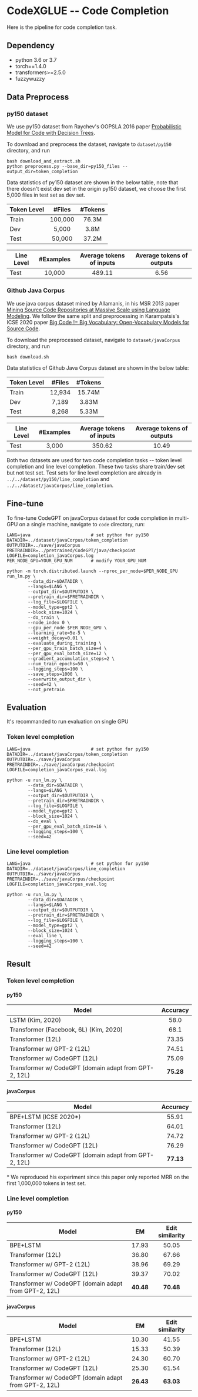 # CodeXGLUE -- Code Completion

Here is the pipeline for code completion task.


## Dependency

- python 3.6 or 3.7
- torch==1.4.0
- transformers>=2.5.0
- fuzzywuzzy


## Data Preprocess

### py150 dataset

We use py150 dataset from Raychev's OOPSLA 2016 paper [Probabilistic Model for Code with Decision Trees](https://files.sri.inf.ethz.ch/website/papers/oopsla16-dt.pdf).

To download and preprocess the dataset, navigate to `dataset/py150` directory, and run
```shell
bash download_and_extract.sh
python preprocess.py --base_dir=py150_files --output_dir=token_completion
```

Data statistics of py150 dataset are shown in the below table, note that there doesn't exist dev set in the origin py150 dataset, we choose the first 5,000 files in test set as dev set.

| Token Level |   #Files    |   #Tokens   |
| ----------- | :---------: | :---------: |
|    Train    |   100,000   |    76.3M    |
|     Dev     |    5,000    |     3.8M    |
|    Test     |    50,000   |    37.2M    |

| Line Level |  #Examples  | Average tokens of inputs | Average tokens of outputs |
| ---------- | :---------: | :----------------------: | :-----------------------: |
|    Test    |    10,000   |          489.11          |          6.56             |

### Github Java Corpus

We use java corpus dataset mined by Allamanis, in his MSR 2013 paper [Mining Source Code Repositories at Massive Scale using Language Modeling](https://homepages.inf.ed.ac.uk/csutton/publications/msr2013.pdf). We follow the same split and preprocessing in Karampatsis's ICSE 2020 paper [Big Code != Big Vocabulary: Open-Vocabulary Models for Source Code](http://homepages.inf.ed.ac.uk/s1467463/documents/icse20-main-1325.pdf).

To download the preprocessed dataset, navigate to `dataset/javaCorpus` directory, and run
```shell
bash download.sh
```

Data statistics of Github Java Corpus dataset are shown in the below table:

| Token Level |   #Files   |   #Tokens   |
| ----------- | :--------: | :---------: |
|    Train    |   12,934   |   15.74M    |
|     Dev     |    7,189   |    3.83M    |
|    Test     |    8,268   |    5.33M    |

| Line Level |  #Examples  | Average tokens of inputs | Average tokens of outputs |
| ---------- | :---------: | :----------------------: | :-----------------------: |
|    Test    |    3,000    |          350.62          |          10.49            |


Both two datasets are used for two code completion tasks -- token level completion and line level completion. These two tasks share train/dev set but not test set. Test sets for line level completion are already in `../../dataset/py150/line_completion` and `../../dataset/javaCorpus/line_completion`.


## Fine-tune
To fine-tune CodeGPT on javaCorpus dataset for code completion in multi-GPU on a single machine, navigate to `code` directory, run:

```shell
LANG=java                       # set python for py150
DATADIR=../dataset/javaCorpus/token_completion
OUTPUTDIR=../save/javaCorpus
PRETRAINDIR=../pretrained/CodeGPT/java/checkpoint
LOGFILE=completion_javaCorpus.log
PER_NODE_GPU=YOUR_GPU_NUM       # modify YOUR_GPU_NUM

python -m torch.distributed.launch --nproc_per_node=$PER_NODE_GPU run_lm.py \
        --data_dir=$DATADIR \
        --langs=$LANG \
        --output_dir=$OUTPUTDIR \
        --pretrain_dir=$PRETRAINDIR \
        --log_file=$LOGFILE \
        --model_type=gpt2 \
        --block_size=1024 \
        --do_train \
        --node_index 0 \
        --gpu_per_node $PER_NODE_GPU \
        --learning_rate=5e-5 \
        --weight_decay=0.01 \
        --evaluate_during_training \
        --per_gpu_train_batch_size=4 \
        --per_gpu_eval_batch_size=12 \
        --gradient_accumulation_steps=2 \
        --num_train_epochs=50 \
        --logging_steps=100 \
        --save_steps=1000 \
        --overwrite_output_dir \
        --seed=42 \
        --not_pretrain
```


## Evaluation

It's recommanded to run evaluation on single GPU

### Token level completion
```shell
LANG=java                       # set python for py150
DATADIR=../dataset/javaCorpus/token_completion
OUTPUTDIR=../save/javaCorpus
PRETRAINDIR=../save/javaCorpus/checkpoint
LOGFILE=completion_javaCorpus_eval.log

python -u run_lm.py \
        --data_dir=$DATADIR \
        --langs=$LANG \
        --output_dir=$OUTPUTDIR \
        --pretrain_dir=$PRETRAINDIR \
        --log_file=$LOGFILE \
        --model_type=gpt2 \
        --block_size=1024 \
        --do_eval \
        --per_gpu_eval_batch_size=16 \
        --logging_steps=100 \
        --seed=42 
```

### Line level completion
```shell
LANG=java                       # set python for py150
DATADIR=../dataset/javaCorpus/line_completion
OUTPUTDIR=../save/javaCorpus
PRETRAINDIR=../save/javaCorpus/checkpoint
LOGFILE=completion_javaCorpus_eval.log

python -u run_lm.py \
        --data_dir=$DATADIR \
        --langs=$LANG \
        --output_dir=$OUTPUTDIR \
        --pretrain_dir=$PRETRAINDIR \
        --log_file=$LOGFILE \
        --model_type=gpt2 \
        --block_size=1024 \
        --eval_line \
        --logging_steps=100 \
        --seed=42 
```

## Result

### Token level completion

#### py150

| Model                                                 |  Accuracy  |
| ----------------------------------------------------- | :--------: |
| LSTM (Kim, 2020)                                      |    58.0    |
| Transformer (Facebook, 6L) (Kim, 2020)                |    68.1    |
| Transformer (12L)                                     |    73.35   |
| Transformer w/ GPT-2 (12L)                            |    74.51   |
| Transformer w/ CodeGPT (12L)                          |    75.09   |
| Transformer w/ CodeGPT (domain adapt from GPT-2, 12L) |  **75.28** |

#### javaCorpus

| Model                                                 |  Accuracy  |
| ----------------------------------------------------- | :--------: |
| BPE+LSTM (ICSE 2020*)                                 |    55.91   |
| Transformer (12L)                                     |    64.01   |
| Transformer w/ GPT-2 (12L)                            |    74.72   |
| Transformer w/ CodeGPT (12L)                          |    76.29   |
| Transformer w/ CodeGPT (domain adapt from GPT-2, 12L) |  **77.13** |

\* We reproduced his experiment since this paper only reported MRR on the first 1,000,000 tokens in test set.


### Line level completion

#### py150

| Model                                                 |     EM     |  Edit similarity  |
| ----------------------------------------------------- | :--------: | :---------------: |
| BPE+LSTM                                              |    17.93   |       50.05       |
| Transformer (12L)                                     |    36.80   |       67.66       |
| Transformer w/ GPT-2 (12L)                            |    38.96   |       69.29       |
| Transformer w/ CodeGPT (12L)                          |    39.37   |       70.02       |
| Transformer w/ CodeGPT (domain adapt from GPT-2, 12L) |  **40.48** |     **70.48**     |

#### javaCorpus

| Model                                                 |     EM     |  Edit similarity  |
| ----------------------------------------------------- | :--------: | :---------------: |
| BPE+LSTM                                              |    10.30   |       41.55       |
| Transformer (12L)                                     |    15.33   |       50.39       |
| Transformer w/ GPT-2 (12L)                            |    24.30   |       60.70       |
| Transformer w/ CodeGPT (12L)                          |    25.30   |       61.54       |
| Transformer w/ CodeGPT (domain adapt from GPT-2, 12L) |  **26.43** |     **63.03**     |

